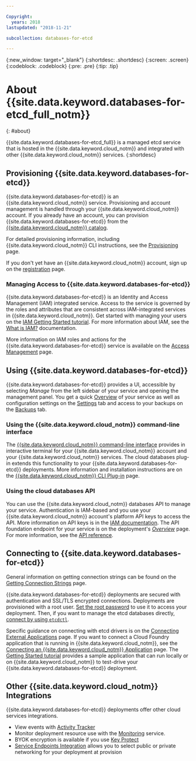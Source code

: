 ```yaml
---

Copyright:
  years: 2018
lastupdated: "2018-11-21"

subcollection: databases-for-etcd

---
```


{:new_window: target="_blank"}
{:shortdesc: .shortdesc}
{:screen: .screen}
{:codeblock: .codeblock}
{:pre: .pre}
{:tip: .tip}

# About {{site.data.keyword.databases-for-etcd_full_notm}}
{: #about}

{{site.data.keyword.databases-for-etcd_full}} is a managed etcd service that is hosted in the {{site.data.keyword.cloud_notm}} and integrated with other {{site.data.keyword.cloud_notm}} services. 
{:shortdesc}

## Provisioning {{site.data.keyword.databases-for-etcd}}

{{site.data.keyword.databases-for-etcd}} is an {{site.data.keyword.cloud_notm}} service. Provisioning and account management is handled through your {{site.data.keyword.cloud_notm}} account. If you already have an account, you can provision {{site.data.keyword.databases-for-etcd}} from the [{{site.data.keyword.cloud_notm}} catalog](https://{DomainName}/catalog/services/databases-for-etcd).

For detailed provisioning information, including {{site.data.keyword.cloud_notm}} CLI instructions, see the [Provisioning](/docs/services/databases-for-etcd?topic=cloud-databases-provisioning) page.

If you don't yet have an {{site.data.keyword.cloud_notm}} account, sign up on the [registration](https://{DomainName}/registration/) page.

### Managing Access to {{site.data.keyword.databases-for-etcd}}

{{site.data.keyword.databases-for-etcd}} is an Identity and Access Management (IAM) integrated service. Access to the service is governed by the roles and attributes that are consistent across IAM-integrated services in {{site.data.keyword.cloud_notm}}. Get started with managing your users on the [IAM Getting Started tutorial](/docs/iam?topic=iam-getstarted). For more information about IAM, see the [What is IAM?](/docs/iam?topic=iam-iamoverview) documentation.

More information on IAM roles and actions for the {{site.data.keyword.databases-for-etcd}} service is available on the [Access Management](/docs/services/databases-for-etcd?topic=databases-for-etcd-iam) page.

## Using {{site.data.keyword.databases-for-etcd}}

{{site.data.keyword.databases-for-etcd}} provides a UI, accessible by selecting _Manage_ from the left sidebar of your service and opening the management panel. You get a quick [Overview](/docs/services/databases-for-etcd?topic=databases-for-etcd-dashboard-overview) of your service as well as configuration settings on the [Settings](/docs/services/databases-for-etcd?topic=databases-for-etcd-dashboard-overview#settings) tab and access to your backups on the [Backups](/docs/services/databases-for-etcd?topic=databases-for-etcd-dashboard-backups) tab.

### Using the {{site.data.keyword.cloud_notm}} command-line interface

The [{{site.data.keyword.cloud_notm}} command-line interface](/docs/cli/reference/ibmcloud?topic=cloud-cli-install-ibmcloud-cli) provides in interactive terminal for your {{site.data.keyword.cloud_notm}} account and your {{site.data.keyword.cloud_notm}} services. The cloud databases plug-in extends this functionality to your {{site.data.keyword.databases-for-etcd}} deployments. More information and installation instructions are on the [{{site.data.keyword.cloud_notm}} CLI Plug-in](/docs/databases-cli-plugin?topic=cloud-databases-cli-cdb-reference) page.

### Using the cloud databases API

You can use the {{site.data.keyword.cloud_notm}} databases API to manage your service. Authentication is IAM-based and you use your {{site.data.keyword.cloud_notm}} account's platform API keys to access the API. More information on API keys is in the [IAM documentation](/docs/iam/apikeys?topic=iam-manapikey). The API foundation endpoint for your service is on the deployment's [_Overview_](/docs/services/databases-for-etcd?topic=databases-for-etcd-dashboard-overview) page. For more information, see the [API reference](https://{DomainName}/apidocs/cloud-databases-api).

## Connecting to {{site.data.keyword.databases-for-etcd}}

General information on getting connection strings can be found on the [Getting Connection Strings](/docs/services/databases-for-etcd?topic=databases-for-etcd-connection-strings) page.

{{site.data.keyword.databases-for-etcd}} deployments are secured with authentication and SSL/TLS encrypted connections. Deployments are provisioned with a root user. [Set the root password](/docs/services/databases-for-etcd?topic=databases-for-etcd-root-password) to use it to access your deployment. Then, if you want to manage the etcd databases directly, [connect by using `etcdctl`](/docs/services/databases-for-etcd?topic=databases-for-etcd-connecting-etcdctl).

Specific guidance on connecting with etcd drivers is on the [Connecting External Applications](/docs/services/databases-for-etcd?topic=databases-for-etcd-external-app) page. If you want to connect a Cloud Foundry application that is running in {{site.data.keyword.cloud_notm}}, see the [Connecting an {{site.data.keyword.cloud_notm}} Application](/docs/services/databases-for-etcd?topic=databases-for-etcd-ibmcloud-app) page. The [Getting Started tutorial](/docs/services/databases-for-etcd?topic=databases-for-etcd-getting-started) provides a sample application that can run locally or on {{site.data.keyword.cloud_notm}} to test-drive your {{site.data.keyword.databases-for-etcd}} deployment.

## Other {{site.data.keyword.cloud_notm}} Integrations

{{site.data.keyword.databases-for-etcd}} deployments offer other cloud services integrations. 
- View events with [Activity Tracker](/docs/services/databases-for-etcd?topic=databases-for-etcd-activity-tracker)
- Monitor deployment resource use with the [Monitoring](/docs/services/databases-for-etcd?topic=cloud-databases-monitoring) service.
- BYOK encryption is available if you use [Key Protect](/docs/services/databases-for-etcd?topic=cloud-databases-key-protect)
- [Service Endpoints Integration](/docs/services/databases-for-etcd?topic=cloud-databases-service-endpoints) allows you to select public or private networking for your deployment at provision










